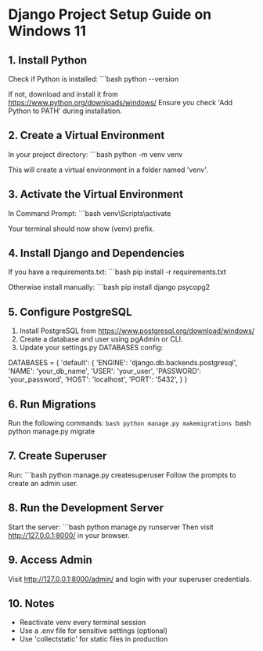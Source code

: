 # Django Project Setup Guide on Windows 11
## 1. Install Python
Check if Python is installed:
    ```bash python --version

If not, download and install it from https://www.python.org/downloads/windows/
Ensure you check 'Add Python to PATH' during installation.
## 2. Create a Virtual Environment
In your project directory:
    ```bash python -m venv venv

This will create a virtual environment in a folder named 'venv'.
## 3. Activate the Virtual Environment
In Command Prompt:
    ```bash venv\Scripts\activate

Your terminal should now show (venv) prefix.
## 4. Install Django and Dependencies
If you have a requirements.txt:
    ```bash pip install -r requirements.txt

Otherwise install manually:
    ```bash pip install django psycopg2
## 5. Configure PostgreSQL
1. Install PostgreSQL from https://www.postgresql.org/download/windows/
2. Create a database and user using pgAdmin or CLI.
3. Update your settings.py DATABASES config:

DATABASES = {
    'default': {
        'ENGINE': 'django.db.backends.postgresql',
        'NAME': 'your_db_name',
        'USER': 'your_user',
        'PASSWORD': 'your_password',
        'HOST': 'localhost',
        'PORT': '5432',
    }
}
## 6. Run Migrations
Run the following commands:
    ```bash python manage.py makemigrations
    ```bash python manage.py migrate
## 7. Create Superuser
Run:
    ```bash python manage.py createsuperuser
Follow the prompts to create an admin user.
## 8. Run the Development Server
Start the server:
    ```bash python manage.py runserver
Then visit http://127.0.0.1:8000/ in your browser.
## 9. Access Admin
Visit http://127.0.0.1:8000/admin/ and login with your superuser credentials.
## 10. Notes
- Reactivate venv every terminal session
- Use a .env file for sensitive settings (optional)
- Use 'collectstatic' for static files in production
